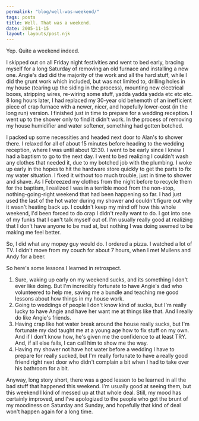 ```yaml
---
permalink: "blog/well-was-weekend/"
tags: posts
title: Well. That was a weekend.
date: 2005-11-15
layout: layouts/post.njk
---
```


Yep. Quite a weekend indeed. 

I skipped out on all Friday night festivities and went to bed early, bracing myself for a long Saturday of removing an old furnace and installing a new one. Angie's dad did the majority of the work and all the hard stuff, while I did the grunt work which included, but was not limited to, drilling holes in my house (tearing up the siding in the process), mounting new electrical boxes, stripping wires, re-wiring some stuff, yadda yadda yadda etc etc etc. 8 long hours later, I had replaced my 30-year old behemoth of an inefficient piece of crap furnace with a newer, nicer, and hopefully lower-cost (in the long run) version. I finished just in time to prepare for a wedding reception. I went up to the shower only to find it didn't work. In the process of removing my house humidifier and water softener, something had gotten botched. 

I packed up some necessities and headed next door to Alan's to shower there. I relaxed for all of about 15 minutes before heading to the wedding reception, where I was until about 12:30. I went to be early since I knew I had a baptism to go to the next day. I went to bed realizing I couldn't wash any clothes that needed it, due to my botched job with the plumbing. I woke up early in the hopes to hit the hardware store quickly to get the parts to fix my water situation. I fixed it without too much trouble, just in time to shower and shave. As I Febreezed my clothes from the night before to recycle them for the baptism, I realized I was in a terrible mood from the non-stop, nothing-going-right weekend that had been happening so far. I had just used the last of the hot water during my shower and couldn't figure out why it wasn't heating back up. I couldn't keep my mind off how this whole weekend, I'd been forced to do crap I didn't really want to do. I got into one of my funks that I can't talk myself out of. I'm usually really good at realizing that I don't have anyone to be mad at, but nothing I was doing seemed to be making me feel better. 

So, I did what any mopey guy would do. I ordered a pizza. I watched a lot of TV. I didn't move from my couch for about 7 hours, when I met Mullens and Andy for a beer. 

So here's some lessons I learned in retrospect. 

  1. Sure, waking up early on my weekend sucks, and its something I don't ever like doing. But I'm incredibly fortunate to have Angie's dad who volunteered to help me, saving me a bundle and teaching me good lessons about how things in my house work. 
  2. Going to weddings of people I don't know kind of sucks, but I'm really lucky to have Angie and have her want me at things like that. And I really do like Angie's friends. 
  3. Having crap like hot water break around the house really sucks, but I'm fortunate my dad taught me at a young age how to fix stuff on my own. And if I don't know how, he's given me the confidence to at least TRY. And, if all else fails, I can call him to show me the way. 
  4. Having my shower not have hot water before a wedding I have to prepare for really sucked, but I'm really fortunate to have a really good friend right next door who didn't complain a bit when I had to take over his bathroom for a bit.

Anyway, long story short, there was a good lesson to be learned in all the bad stuff that happened this weekend. I'm usually good at seeing them, but this weekend I kind of messed up at that whole deal. Still, my mood has certainly improved, and I've apologized to the people who got the brunt of my moodiness on Saturday and Sunday, and hopefully that kind of deal won't happen again for a long time.